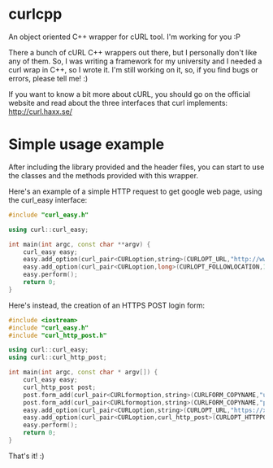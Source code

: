 curlcpp
=======

An object oriented C++ wrapper for cURL tool. I'm working for you :P

There a bunch of cURL C++ wrappers out there, but I personally don't like any of them. So, I was writing a framework for my university and I needed a curl wrap in C++, so I wrote it.
I'm still working on it, so, if you find bugs or errors, please tell me! :)

If you want to know a bit more about cURL, you should go on the official website and read about the three interfaces that curl implements: http://curl.haxx.se/

Simple usage example
====================

After including the library provided and the header files, you can start to use the classes and the methods provided with this wrapper.

Here's an example of a simple HTTP request to get google web page, using the curl_easy interface:

`````c++
#include "curl_easy.h"

using curl::curl_easy;

int main(int argc, const char **argv) {
    curl_easy easy;
    easy.add_option(curl_pair<CURLoption,string>(CURLOPT_URL,"http://www.google.it") );
    easy.add_option(curl_pair<CURLoption,long>(CURLOPT_FOLLOWLOCATION,1L) );
    easy.perform();
    return 0;
}
`````

Here's instead, the creation of an HTTPS POST login form:

`````c++
#include <iostream>
#include "curl_easy.h"
#include "curl_http_post.h"

using curl::curl_easy;
using curl::curl_http_post;

int main(int argc, const char * argv[]) {
    curl_easy easy;
    curl_http_post post;
    post.form_add(curl_pair<CURLformoption,string>(CURLFORM_COPYNAME,"user"),curl_pair<CURLformoption,string>(CURLFORM_COPYCONTENTS,"username"));
    post.form_add(curl_pair<CURLformoption,string>(CURLFORM_COPYNAME,"passw"),curl_pair<CURLformoption,string>(CURLFORM_COPYCONTENTS,"password"));
    easy.add_option(curl_pair<CURLoption,string>(CURLOPT_URL,"https://xxxxx/"));
    easy.add_option(curl_pair<CURLoption,curl_http_post>(CURLOPT_HTTPPOST,post));
    easy.perform();
    return 0;
}
`````

That's it! :)
